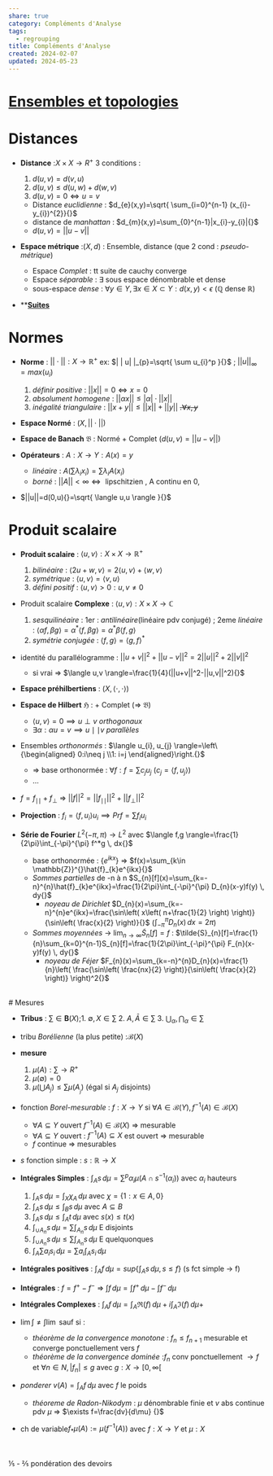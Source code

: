 ```yaml
---  
share: true  
category: Compléments d'Analyse  
tags:  
  - regrouping  
title: Compléments d'Analyse  
created: 2024-02-07  
updated: 2024-05-23  
---  
```

# [Ensembles et topologies](Ensembles%20et%20topologies.md)  
# Distances  
  
- **Distance** :$X\times X\to R^+{}$ 3 conditions :  
	1. $d(u,v)=d(v,u){}$  
	2. $d(u,v)\leq d(u,w)+d(w,v){}$  
	3. $d(u,v)=0\iff u=v{}$   
	- Distance *euclidienne* : $d_{e}(x,y)=\sqrt{ \sum_{i=0}^{n-1} (x_{i}-y_{i})^{2}}{}$  
	- distance de *manhattan* : $d_{m}(x,y)=\sum_{0}^{n-1}|x_{i}-y_{i}|{}$  
	- $d(u,v)=| |u-v| |{}$  
  
- **Espace métrique** :$(X,d){}$ : Ensemble, distance (que 2 cond : *pseudo-métrique*)  
	- Espace *Complet* : tt suite de cauchy converge  
	- Espace *séparable* : $\exists{}$ sous espace dénombrable et dense  
	- sous-espace *dense* : $\forall y\in Y, \exists x \in X\subset Y:d(x,y)<\epsilon{}$ ($\mathbb{Q} {}$ dense $\mathbb{R}{}$)  
  
- ****[Suites](Suites.md)**  
# Normes  
  
- **Norme** : $||\cdot||:X\to \mathbb{R}^+{}$  ex: $| | u| |_{p}=\sqrt{ \sum u_{i}^p }{}$  ; $| | u| |_{\infty}=max(u_{i}){}$  
	1. *définir positive* : $\lvert \lvert x \rvert \rvert=0\iff x=0{}$  
	2. *absolument homogene* : $\lvert \lvert \alpha x \rvert \rvert\leq \lvert \alpha \rvert\cdot \lvert \lvert x \rvert \rvert{}$   
	3. *inégalité triangulaire* : $||x+y||\leq||x||+||y||{}$  ~~.$\forall x,y{}$~~  
  
- **Espace Normé** : $(X, | | \cdot| |){}$  
  
- **Espace de Banach** $\mathfrak{B}$ : Normé + Complet ($d(u,v)=| |u-v| |{}$)  
  
- **Opérateurs** : $A:X\to Y :A(x)=y{}$  
	- *linéaire* : $A\left( \sum\lambda_{i}x_{i} \right)=\sum\lambda _{i}A(x_{i}){}$  
	- *borné* : $| |A| |<\infty \iff{}$ lipschitzien , A continu en 0,   
  
- $||u||=d(0,u){}=\sqrt{ \langle u,u \rangle }{}$  
# Produit scalaire  
  
- **Produit scalaire** : $\langle u,v \rangle:X\times X\to \mathbb{R}^+{}$  
	1. *bilinéaire* : $\langle 2u + w,v \rangle=2\langle u,v \rangle + \langle w,v \rangle{}$  
	2. *symétrique* : $\langle u,v \rangle= \langle v,u \rangle{}$  
	3. *défini positif* : $\langle u,v \rangle>0 : u,v\neq 0{}$  
  
- Produit scalaire **Complexe** : $\langle u,v \rangle:X\times X\to \mathbb{C}{}$  
	1. *sesquilinéaire* : 1er : *antilinéaire*(linéaire pdv conjugé) ; 2eme *linéaire* : $\langle \alpha f,\beta g \rangle=\alpha^*\langle f,\beta g \rangle = \alpha^*\beta\langle f,g \rangle{}$  
	2. *symétrie conjugée* : $\langle f,g \rangle= \langle g,f \rangle^*{}$  
  
- identité du parallélogramme : $||u+v||^2+||u-v||^2=2||u||^2+2||v||^2{}$  
	- si vrai ⇒ $\langle u,v \rangle=\frac{1}{4}(||u+v||^2-||u,v||^2){}$  
  
- **Espace préhilbertiens** : $(X, \langle \cdot,\cdot \rangle){}$  
  
- **Espace de Hilbert** $\mathfrak{H}{}$ : + Complet      (⇒ $\mathfrak{B}{}$)   
	- $\langle u,v \rangle=0\implies u\perp v{}$ *orthogonaux*  
	- $\exists \alpha:\alpha u=v\implies u\mid\mid v{}$ *parallèles*  
  
- Ensembles *orthonormés* : $\langle u_{i}, u_{j} \rangle=\left\{\begin{aligned} 0:i\neq j \\1: i=j \end{aligned}\right.{}$  
	- ⇒ base orthonormée : $\forall f:f=\sum c_{j}u_{j}{}$ ($c_{j}= \langle f,u_{j} \rangle{}$)  
	- …  
  
- $f=f_{\mid\mid}+f_{\perp}{}$ ⇒ $|| f||^2=|| f_{\mid\mid}||^2+|| f_{\perp }||^2{}$  
  
- **Projection** : $f_{i}= \langle f,u_{i} \rangle u_{i}\implies Prf=\sum f_{i}u_{i}{}$  
  
- **Série de Fourier** $L^{2}(-\pi,\pi)\to L^{2}{}$  avec $\langle f,g \rangle=\frac{1}{2\pi}\int_{-\pi}^{\pi} f^*g \, dx{}$  
	- base orthonormée : $\{ e^{ikx} \}{}$ ⇒ $f(x)=\sum_{k\in \mathbb{Z}}^{}\hat{f}_{k}e^{ikx}{}$  
	- *Sommes partielles* de -n à n $S_{n}[f](x)=\sum_{k=-n}^{n}\hat{f}_{k}e^{ikx}=\frac{1}{2\pi}\int_{-\pi}^{\pi} D_{n}(x-y)f(y) \, dy{}$   
		- *noyeau de Dirichlet* $D_{n}(x)=\sum_{k=-n}^{n}e^{ikx}=\frac{\sin\left( x\left( n+\frac{1}{2} \right) \right)}{\sin\left( \frac{x}{2} \right)}{}$ ($\int_{-\pi}^{\pi} D_{n}(x) \, dx=2\pi{}$)  
	- *Sommes moyennées* → $\lim_{ n \to \infty }\tilde S _{n}[f]=f{}{}$ : $\tilde{S}_{n}[f]=\frac{1}{n}\sum_{k=0}^{n-1}S_{n}[f]=\frac{1}{2\pi}\int_{-\pi}^{\pi} F_{n}(x-y)f(y) \, dy{}$   
		- *noyeau de Féjer* $F_{n}(x)=\sum_{k=-n}^{n}D_{n}(x)=\frac{1}{n}\left( \frac{\sin\left( \frac{nx}{2} \right)}{\sin\left( \frac{x}{2} \right)} \right)^2{}$  
<br/>  
# Mesures  
  
- **Tribus** : $\sum\in \mathbf{B}(X){}$;1. $\emptyset , X \in  \sum{}$ 2. $A,\bar{A}\in \sum{}$ 3. $\bigcup_{\alpha}, \bigcap _{\alpha}\in \sum{}$  
  
- tribu *Borélienne* (la plus petite) :$\mathcal{B}(X){}$   
  
- **mesure**   
	1. $\mu(A):\sum\to R^+{}$  
	2. $\mu(\emptyset )=0{}$  
	3. $\mu(\bigcup A_{j})\leq \sum\mu(A_{_{j}}){}$ (égal si $A_{j}{}$ disjoints)  
  
- fonction *Borel-mesurable* : $f:X\to Y{}$  si $\forall A\in \mathcal{B}(Y),f^{-1}(A)\in \mathcal{B}(X){}$  
	- $\forall A\subseteq Y{}$ ouvert $f^{-1}(A)\in \mathcal{B}(X){}$ ⇒ mesurable  
	- $\forall A\subseteq Y{}$ ouvert : $f^{-1}(A)\subseteq X{}$ est ouvert ⇒ mesurable  
	- $f{}$ continue ⇒ mesurables  
   
  
- $s{}$ fonction simple : $s:\mathbb{R}\to X{}$  
  
- **Intégrales Simples** : $\int _{A}s \, d\mu=\sum^p\alpha_{i}\mu(A\cap s ^{-1}(\alpha_{i})){}$  avec $\alpha_{i}{}$ hauteurs  
	1. $\int _{A}s \, d\mu=\int _{X}\chi_{A} \, d\mu{}$ avec $\chi=\left\{  1:x\in A,0 \}\right.{}$  
	2. $\int _{A}s \, d\mu\leq \int _{B}s \, d\mu{}$ avec $A\subseteq B{}$  
	3. $\int _{A}s \, d\mu\leq \int _{A}t \, d\mu{}$ avec $s(x)\leq t(x){}$  
	4. $\int _{\cup A_{n}}s \, d\mu=\sum\int _{A_{n}}s \, d\mu{}$  E disjoints  
	5. $\int _{\cup A_{n}}s \, d\mu\leq\sum\int _{A_{n}}s \, d\mu{}$  E quelquonques  
	6. $\int _{A}\sum a_{i}s_{i} \, d\mu=\sum a_{i}\int _{A}s_{i} \, d\mu{}$  
  
- **Intégrales positives** : $\int _{A}f \, d\mu=sup\left\{  \int _{A}s \, d\mu, s\leq f  \right\}{}$ (s fct simple → f)  
  
- **Intégrales** : $f=f^+{}-f^-$ ⇒ $\int f \, d\mu=\int f^+ \, d\mu-\int f^- \, d\mu{}$  
  
- **Intégrales Complexes** : $\int _{A}f \, d\mu{}=\int _{A} \mathfrak{R}(f)\, d\mu+i\int _{A} \mathfrak{I}(f)\, d\mu+$  
  
- $\lim \int \neq \int \lim{}$ sauf si :  
	- *théorème de la convergence monotone* : $f_{n}\leq f_{n+1}{}$ mesurable et converge ponctuellement vers $f{}$  
	- *théorème de la convergence dominée* :$f_{n}{}$ conv ponctuellement $\to f{}$ et $\forall n\in N,|f_{n}|\leq g{}$  avec $g:X\to[0,\infty[{}$  
  
- *ponderer* $v(A)=\int _{A}f \, d\mu{}$ avec $f{}$ le poids  
	- *théoreme de Radon-Nikodym* : $\mu{}$ dénombrable finie et $v{}$ abs continue pdv $\mu{}$ ⇒ $\exists f=\frac{dv}{d\mu} {}$  
  
- ch de variable$f_{*}\mu(A):=\mu (f^{-1}(A)){}$ avec $f:X\to Y{}$ et $\mu:X{}$  
<br/>  
<br/>  
⅕ - ⅖ pondération des devoirs  
<br/>